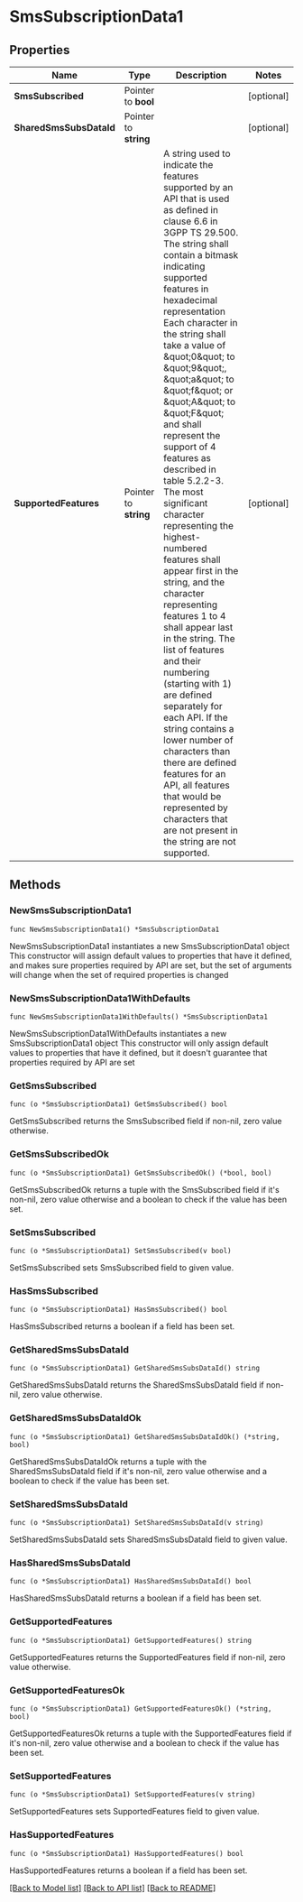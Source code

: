 # SmsSubscriptionData1

## Properties

Name | Type | Description | Notes
------------ | ------------- | ------------- | -------------
**SmsSubscribed** | Pointer to **bool** |  | [optional] 
**SharedSmsSubsDataId** | Pointer to **string** |  | [optional] 
**SupportedFeatures** | Pointer to **string** | A string used to indicate the features supported by an API that is used as defined in clause  6.6 in 3GPP TS 29.500. The string shall contain a bitmask indicating supported features in  hexadecimal representation Each character in the string shall take a value of \&quot;0\&quot; to \&quot;9\&quot;,  \&quot;a\&quot; to \&quot;f\&quot; or \&quot;A\&quot; to \&quot;F\&quot; and shall represent the support of 4 features as described in  table 5.2.2-3. The most significant character representing the highest-numbered features shall  appear first in the string, and the character representing features 1 to 4 shall appear last  in the string. The list of features and their numbering (starting with 1) are defined  separately for each API. If the string contains a lower number of characters than there are  defined features for an API, all features that would be represented by characters that are not  present in the string are not supported.  | [optional] 

## Methods

### NewSmsSubscriptionData1

`func NewSmsSubscriptionData1() *SmsSubscriptionData1`

NewSmsSubscriptionData1 instantiates a new SmsSubscriptionData1 object
This constructor will assign default values to properties that have it defined,
and makes sure properties required by API are set, but the set of arguments
will change when the set of required properties is changed

### NewSmsSubscriptionData1WithDefaults

`func NewSmsSubscriptionData1WithDefaults() *SmsSubscriptionData1`

NewSmsSubscriptionData1WithDefaults instantiates a new SmsSubscriptionData1 object
This constructor will only assign default values to properties that have it defined,
but it doesn't guarantee that properties required by API are set

### GetSmsSubscribed

`func (o *SmsSubscriptionData1) GetSmsSubscribed() bool`

GetSmsSubscribed returns the SmsSubscribed field if non-nil, zero value otherwise.

### GetSmsSubscribedOk

`func (o *SmsSubscriptionData1) GetSmsSubscribedOk() (*bool, bool)`

GetSmsSubscribedOk returns a tuple with the SmsSubscribed field if it's non-nil, zero value otherwise
and a boolean to check if the value has been set.

### SetSmsSubscribed

`func (o *SmsSubscriptionData1) SetSmsSubscribed(v bool)`

SetSmsSubscribed sets SmsSubscribed field to given value.

### HasSmsSubscribed

`func (o *SmsSubscriptionData1) HasSmsSubscribed() bool`

HasSmsSubscribed returns a boolean if a field has been set.

### GetSharedSmsSubsDataId

`func (o *SmsSubscriptionData1) GetSharedSmsSubsDataId() string`

GetSharedSmsSubsDataId returns the SharedSmsSubsDataId field if non-nil, zero value otherwise.

### GetSharedSmsSubsDataIdOk

`func (o *SmsSubscriptionData1) GetSharedSmsSubsDataIdOk() (*string, bool)`

GetSharedSmsSubsDataIdOk returns a tuple with the SharedSmsSubsDataId field if it's non-nil, zero value otherwise
and a boolean to check if the value has been set.

### SetSharedSmsSubsDataId

`func (o *SmsSubscriptionData1) SetSharedSmsSubsDataId(v string)`

SetSharedSmsSubsDataId sets SharedSmsSubsDataId field to given value.

### HasSharedSmsSubsDataId

`func (o *SmsSubscriptionData1) HasSharedSmsSubsDataId() bool`

HasSharedSmsSubsDataId returns a boolean if a field has been set.

### GetSupportedFeatures

`func (o *SmsSubscriptionData1) GetSupportedFeatures() string`

GetSupportedFeatures returns the SupportedFeatures field if non-nil, zero value otherwise.

### GetSupportedFeaturesOk

`func (o *SmsSubscriptionData1) GetSupportedFeaturesOk() (*string, bool)`

GetSupportedFeaturesOk returns a tuple with the SupportedFeatures field if it's non-nil, zero value otherwise
and a boolean to check if the value has been set.

### SetSupportedFeatures

`func (o *SmsSubscriptionData1) SetSupportedFeatures(v string)`

SetSupportedFeatures sets SupportedFeatures field to given value.

### HasSupportedFeatures

`func (o *SmsSubscriptionData1) HasSupportedFeatures() bool`

HasSupportedFeatures returns a boolean if a field has been set.


[[Back to Model list]](../README.md#documentation-for-models) [[Back to API list]](../README.md#documentation-for-api-endpoints) [[Back to README]](../README.md)


